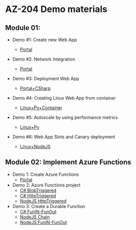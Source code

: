 # AZ-204 Demo materials

## Module 01: 
- Demo #1: Create new Web App 
  - [Portal](/M01/Demo%20%231%20-%20Just%20WebApp/Demo.md)

- Demo #2: Network Integration
  - [Portal](/M01/Demo%20%232%20-%20TrafficManager/Demo.md)

- Demo #3: Deployment Web App 
  - [Portal+CSharp](/M01/Demo%20%233%20-%20CD%20WebApp/Demo.md)

- Demo #4: Creating Linux Web App from container 
  - [Linux+Py+Container](/M01/Demo%20%234%20-%20Linux%20py/Demo.md)

- Demo #5: Autoscale by using performance metrics
  - [Linux+Py](/M01/Demo%20%235%20-%20Autoscale/Demo.md)

- Demo #6: Web App Slots and Canary deployment
  - [Linux+NodeJS](/M01/Demo%20%236%20-%20Slot/Demo.md)

## Module 02: Implement Azure Functions

- Demo 1: Create Azure Functions 
  - [Portal](/M02/Demo%20%231%20Function/Demo.md)
- Demo 2: Azure Functions project 
  - [C# BlobTriggered](/M02/Demo%20%232%20FunctionProject/CSharpDemo1.md) 
  - [C# HttpTriggered](/M02/Demo%20%232%20FunctionProject/CSharpDemo2.md) 
  - [NodeJS HttpTriggered](/M02/Demo%20%232%20FunctionProject/NodeJSDemo.md)
- Demo 3: Create a Durable Function 
  - [C# FunIN-FunOut](/M02/Demo%20%233%20DurableFunction/Demo-csharp.md)
  - [NodeJS Chain](/M02/Demo%20%233%20DurableFunction/Demo-nodejs1.md) 
  - [NodeJS FunIN-FunOut](/M02/Demo%20%233%20DurableFunction/Demo-nodejs2.md)
